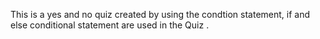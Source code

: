 This is a yes and no quiz created by using the condtion statement, if and else conditional statement are used in the Quiz .